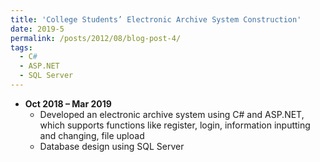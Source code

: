 ```yaml
---
title: 'College Students’ Electronic Archive System Construction'
date: 2019-5
permalink: /posts/2012/08/blog-post-4/
tags:
  - C#
  - ASP.NET
  - SQL Server
---
```


* **Oct 2018 – Mar 2019** 
    * Developed an electronic archive system using C# and ASP.NET, which supports functions like register, login, information inputting and changing, file upload
    * Database design using SQL Server

